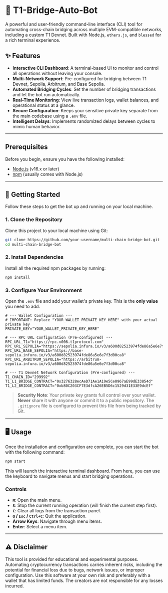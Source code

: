 # 🤖 T1-Bridge-Auto-Bot

A powerful and user-friendly command-line interface (CLI) tool for automating cross-chain bridging across multiple EVM-compatible networks, including a custom T1 Devnet. Built with Node.js, `ethers.js`, and `blessed` for a rich terminal experience.

## ✨ Features

- **Interactive CLI Dashboard**: A terminal-based UI to monitor and control all operations without leaving your console.
- **Multi-Network Support**: Pre-configured for bridging between T1 Devnet, Sepolia, Arbitrum, and Base Sepolia.
- **Automated Bridging Cycles**: Set the number of bridging transactions and let the bot run automatically.
- **Real-Time Monitoring**: View live transaction logs, wallet balances, and operational status at a glance.
- **Secure Configuration**: Keeps your sensitive private key separate from the main codebase using a `.env` file.
- **Intelligent Delays**: Implements randomized delays between cycles to mimic human behavior.

---

## Prerequisites

Before you begin, ensure you have the following installed:
- [Node.js](https://nodejs.org/en/) (v16.x or later)
- [npm](https://www.npmjs.com/) (usually comes with Node.js)

---

## 🚀 Getting Started

Follow these steps to get the bot up and running on your local machine.

### 1. Clone the Repository

Clone this project to your local machine using Git:

```bash
git clone https://github.com/your-username/multi-chain-bridge-bot.git
cd multi-chain-bridge-bot
```

### 2. Install Dependencies

Install all the required npm packages by running:

```bash
npm install
```

### 3. Configure Your Environment

Open the `.env` file and add your wallet's private key. This is the **only value** you need to add.

```env
# --- Wallet Configuration ---
# IMPORTANT: Replace "YOUR_WALLET_PRIVATE_KEY_HERE" with your actual private key
PRIVATE_KEY="YOUR_WALLET_PRIVATE_KEY_HERE"

# --- RPC URL Configuration (Pre-configured) ---
RPC_URL_T1="https://rpc.v006.t1protocol.com"
RPC_URL_SEPOLIA="https://sepolia.infura.io/v3/a600d82523974fde86a5e6e7f3d00ca8"
RPC_URL_BASE_SEPOLIA="https://base-sepolia.infura.io/v3/a600d82523974fde86a5e6e7f3d00ca8"
RPC_URL_ARBITRUM_SEPOLIA="https://arbitrum-sepolia.infura.io/v3/a600d82523974fde86a5e6e7f3d00ca8"

# --- T1 Devnet Network Configuration (Pre-configured) ---
T1_CHAIN_ID="299992"
T1_L1_BRIDGE_CONTRACT="0x3276328ecAeD71Ae1A19e5Ce0967aE99dE33854d"
T1_L2_BRIDGE_CONTRACT="0xb80C203CF7E3dfcA26EB5D6c1529d31E33E9dcEf"
```

> **Security Note**: Your private key grants full control over your wallet. **Never** share it with anyone or commit it to a public repository. The `.gitignore` file is configured to prevent this file from being tracked by Git.

---

## 🖥️ Usage

Once the installation and configuration are complete, you can start the bot with the following command:

```bash
npm start
```

This will launch the interactive terminal dashboard. From here, you can use the keyboard to navigate menus and start bridging operations.

### Controls

- **`M`**: Open the main menu.
- **`S`**: Stop the current running operation (will finish the current step first).
- **`C`**: Clear all logs from the transaction panel.
- **`Q` / `Esc` / `Ctrl+C`**: Quit the application.
- **Arrow Keys**: Navigate through menu items.
- **Enter**: Select a menu item.

---

## ⚠️ Disclaimer

This tool is provided for educational and experimental purposes. Automating cryptocurrency transactions carries inherent risks, including the potential for financial loss due to bugs, network issues, or improper configuration. Use this software at your own risk and preferably with a wallet that has limited funds. The creators are not responsible for any losses incurred.
